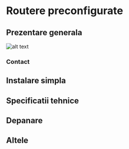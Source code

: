 # Routere preconfigurate
## Prezentare generala
![alt text](https://media.discordapp.net/attachments/1191478395175968798/1198399684390174730/page_prezentaregenerala.png?ex=65bec3ad&is=65ac4ead&hm=9db4536f413ddf4d24e54546f9444f860eb7c00e5dac194105c028f6b87f4eca&=&format=webp&quality=lossless&width=675&height=96)

### Contact

## Instalare simpla

## Specificatii tehnice

## Depanare

## Altele


